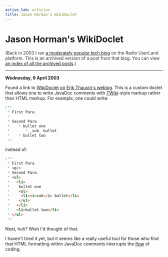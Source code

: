 ```yaml
---
active_tab: articles
title: Jason Horman's WikiDoclet
---
```

# Jason Horman's WikiDoclet

<div style="color:#333">(Back in 2003 I ran <a href="http://radio.weblogs.com/0122027/">a moderately popular tech blog</a> on the Radio UserLand platform.  This is an archived version of a post from that blog. You can view <a href="/articles/radio-blog/index.html">an index of all the archived posts</a>.)</div><hr>
<b>Wednesday, 9 April 2003</b>
<p>
Found a link to <a href="http://www.jhorman.org/wikidoclet" title="WikiDoclet: wiki formatting for javadoc">WikiDoclet</a> <a href="http://www.thauvin.net/blog/news.jsp?date=2003-04-08#733" title="Erik's Weblog: 2003-04-08: #733">on</a> <a href="http://www.thauvin.net/blog/" title="thauvin.net/blog/">Erik Thauvin's weblog</a>.  This is a custom doclet that allows one to write JavaDoc comments with <a href="http://twiki.org/" title="twiki.org">TWiki</a>-style markup rather than HTML markup.  For example, one could write:
</p>

```java
/**
 * First Para.
 *
 * Second Para.
 *    * bullet one
 *       * _sub_ bullet
 *    * bullet two
 */
```

instead of:


```java
/**
 * First Para.
 * <p/>
 * Second Para.
 * <ul>
 *   <li>
 *    bullet one
 *    <ul>
 *     <li><i>sub</i> bullet</li>
 *    </ul>
 *   </li>
 *   <li>bullet two</li>
 * </ul>
 */
```

<p>Neat, huh?  Wish I'd thought of that.</p><p>

I haven't tried it yet, but it seems like a really useful tool for those who find that HTML formatting within JavaDoc comments interrupts the <a href="http://c2.com/cgi/wiki?MentalStateCalledFlow" title="Mental State Called Flow">flow</a> of coding.
  </p>
